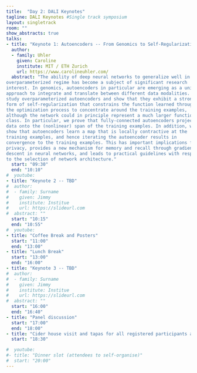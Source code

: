 ```yaml
---
title:  "Day 2: DALI Keynotes"
tagline: DALI Keynotes #Single track symposium
layout: singletrack
room: ""
show_abstracts: true
talks:
- title: "Keynote 1: Autoencoders -- From Genomics to Self-Regularization"
  author:
  - family: Uhler
    given: Caroline
    institute: MIT / ETH Zurich
    url: https://www.carolineuhler.com/
  abstract: "The ability of deep neural networks to generalize well in the
overparameterized regime has become a subject of significant research
interest. In genomics, autoencoders in particular are emerging as a unique
approach to integrate and translate between different data modalities. We
study overparameterized autoencoders and show that they exhibit a strong
form of self-regularization that constrains the function learned through
the optimization process to concentrate around the training examples,
although the network could in principle represent a much larger function
class. In particular, we prove that fully-connected autoencoders project
data onto the (nonlinear) span of the training examples. In addition, we
show that autoencoders learn a map that is locally contractive at the
training examples, and hence iterating the autoencoder results in
convergence to the training examples. This has important implications for
privacy, provides a new mechanism for memory and recall through gradient
descent in neural networks, and leads to practical guidelines with respect
to the selection of network architecture."
  start: "09:30"
  end: "10:10"
#  youtube:
- title: "Keynote 2 -- TBD"
#  author:
#  - family: Surname
#    given: Jimmy
#    institute: Institue
#    url: https://slideurl.com
#  abstract: ""
  start: "10:15"
  end: "10:55"
#  youtube:
- title: "Coffee Break and Posters"
  start: "11:00"
  end: "13:00"
- title: "Lunch Break"
  start: "13:00"
  end: "16:00"
- title: "Keynote 3 -- TBD"
#  author:
#  - family: Surname
#    given: Jimmy
#    institute: Institue
#    url: https://slideurl.com
#  abstract: ""
  start: "16:00"
  end: "16:40"
- title: "Panel discussion"
  start: "17:00"
  end: "18:00"
- title: "Cider house visit and tapas for all registered participants and family members"
  start: "18:30"

#  youtube:
#- title: "Dinner slot (attendees to self-organise)"
#  start: "20:00"
---
```


